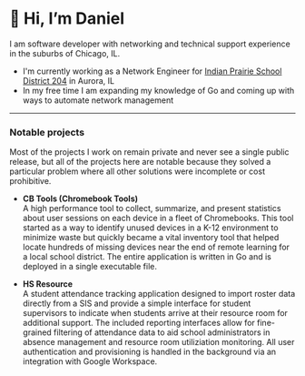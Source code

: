 # 👋 Hi, I’m Daniel
I am software developer with networking and technical support experience in the suburbs of Chicago, IL.

- I'm currently working as a Network Engineer for [Indian Prairie School District 204][1] in Aurora, IL
- In my free time I am expanding my knowledge of Go and coming up with ways to automate network management

<hr>

### Notable projects
Most of the projects I work on remain private and never see a single public release, but all of the projects
here are notable because they solved a particular problem where all other solutions were incomplete or cost
prohibitive.

- **CB Tools (Chromebook Tools)**  
  A high performance tool to collect, summarize, and present statistics about user sessions on each device in a
  fleet of Chromebooks. This tool started as a way to identify unused devices in a K-12 environment to minimize
  waste but quickly became a vital inventory tool that helped locate hundreds of missing devices near the end of
  remote learning for a local school district. The entire application is written in Go and is deployed in a single
  executable file.

- **HS Resource**  
  A student attendance tracking application designed to import roster data directly from a SIS and provide a
  simple interface for student supervisors to indicate when students arrive at their resource room for additional
  support. The included reporting interfaces allow for fine-grained filtering of attendance data to aid school
  administrators in absence management and resource room utiliziation monitoring. All user authentication and
  provisioning is handled in the background via an integration with Google Workspace.

[1]: https://www.ipsd.org/
